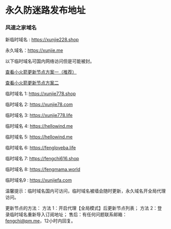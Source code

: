 # 永久防迷路发布地址

### 风速之家域名
新临时域名 :  https://xunjie228.shop

永久域名：https://xunjie.me

以下临时域名可国内网络访问但是可能被封。

[查看小火箭更新节点方案一（推荐）](https://i.ibb.co/hL1js6J/shadowrocket-1.png)

[查看小火箭更新节点方案二](https://i.ibb.co/nQFjnRz/shadowrocket.png)

临时域名 1:  https://xunjie778.shop

临时域名 2:  https://xunjie78.com

临时域名 3:  https://xunjie778.life

临时域名 4:  https://hellowind.me

临时域名 5:  https://hellowind.me

临时域名 6:  https://fengloveba.life

临时域名 7:  https://fengchi616.shop

临时域名 8:  https://fengmama.world

临时域名9 :  https://xunjiefa.com

温馨提示：临时域名国内可访问，临时域名被墙会随时更新，永久域名开全局代理访问。

更新节点的方法：
方法 1：开启代理【全局模式】后更新节点列表；
方法 2：登录临时域名重新导入订阅地址；
售后：有任何问题联系邮箱：fengchi@pm.me，12小时内回复。

